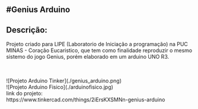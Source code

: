 #Genius Arduino
---

<h2>Descrição:</h2>
<p>Projeto criado para LIPE (Laboratorio de Iniciação a programação) na PUC MINAS - Coração Eucaristico, que tem como finalidade reproduzir o mesmo sistemo do jogo Genius, porém elaborado em um arduino UNO R3.</p> <br> <br>
![Projeto Arduino Tinker](./genius_arduino.png)
<br>
![Projeto Arduino Fisico](./arduinofisico.jpg)
<br>
link do projeto: <br>
https://www.tinkercad.com/things/2iErsKXSMNn-genius-arduino


